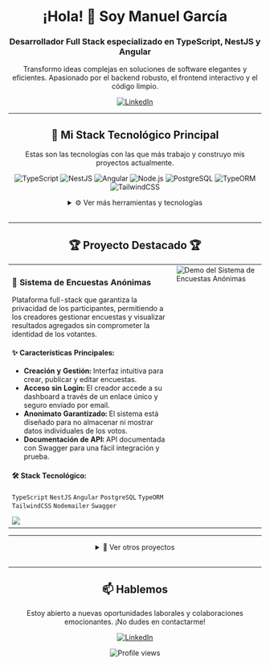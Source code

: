 <!-- 
====================================================================================================
¡Hola! 👋 Bienvenido al código de mi perfil.
Hecho con cariño para impresionar. ¡Siéntete libre de tomar inspiración!
====================================================================================================
-->

<!-- INTRODUCCIÓN -->
<div align="center">
  <h1>¡Hola! 👋 Soy Manuel García</h1>
  <h3>Desarrollador Full Stack especializado en TypeScript, NestJS y Angular</h3>
  <p>Transformo ideas complejas en soluciones de software elegantes y eficientes. Apasionado por el backend robusto, el frontend interactivo y el código limpio.</p>
  <a href="https://www.linkedin.com/in/manuel-garc%C3%ADa-207b28230/" target="_blank">
    <img src="https://img.shields.io/badge/LinkedIn-0A66C2?style=for-the-badge&logo=linkedin&logoColor=white" alt="LinkedIn">
  </a>
</div>

---

<!-- STACK TECNOLÓGICO -->
<h2 align="center">🚀 Mi Stack Tecnológico Principal</h2>
<p align="center">
  Estas son las tecnologías con las que más trabajo y construyo mis proyectos actualmente.
</p>
<p align="center">
  <img src="https://img.shields.io/badge/TypeScript-3178C6?style=for-the-badge&logo=typescript&logoColor=white" alt="TypeScript">
  <img src="https://img.shields.io/badge/NestJS-E0234E?style=for-the-badge&logo=nestjs&logoColor=white" alt="NestJS">
  <img src="https://img.shields.io/badge/Angular-DD0031?style=for-the-badge&logo=angular&logoColor=white" alt="Angular">
  <img src="https://img.shields.io/badge/Node.js-339933?style=for-the-badge&logo=nodedotjs&logoColor=white" alt="Node.js">
  <img src="https://img.shields.io/badge/PostgreSQL-4169E1?style=for-the-badge&logo=postgresql&logoColor=white" alt="PostgreSQL">
  <img src="https://img.shields.io/badge/TypeORM-FEAC32?style=for-the-badge&logo=typeorm&logoColor=black" alt="TypeORM">
  <img src="https://img.shields.io/badge/Tailwind_CSS-38B2AC?style=for-the-badge&logo=tailwind-css&logoColor=white" alt="TailwindCSS">
</p>

<details align="center">
  <summary>⚙️ Ver más herramientas y tecnologías</summary>
  <p>
    <b>Backend:</b> Express, JWT, Bcrypt, Nodemailer, Node-Cache, Swagger <br>
    <b>Frontend:</b> React, JavaScript (ES6+) <br>
    <b>Bases de Datos:</b> PostgreSQL, MySQL  <br>
    <b>Caché y Optimización:</b> Redis, Node-Cache  <br>
    <b>Herramientas y DevOps:</b> Git, GitHub, PNPM, PM2, NGINX, VS Code
  </p>
</details>

<br>

---

<!-- PROYECTO DESTACADO -->
<h2 align="center">🏆 Proyecto Destacado 🏆</h2>
<table width="100%">
  <tr>
    <td width="65%" valign="top">
      <h3>🔐 Sistema de Encuestas Anónimas</h3>
      <p>Plataforma full-stack que garantiza la privacidad de los participantes, permitiendo a los creadores gestionar encuestas y visualizar resultados agregados sin comprometer la identidad de los votantes.</p>
      <h4>✨ <strong>Características Principales:</strong></h4>
      <ul>
        <li><b>Creación y Gestión:</b> Interfaz intuitiva para crear, publicar y editar encuestas.</li>
        <li><b>Acceso sin Login:</b> El creador accede a su dashboard a través de un enlace único y seguro enviado por email.</li>
        <li><b>Anonimato Garantizado:</b> El sistema está diseñado para no almacenar ni mostrar datos individuales de los votos.</li>
        <li><b>Documentación de API:</b> API documentada con Swagger para una fácil integración y prueba.</li>
      </ul>
      <h4>🛠️ <strong>Stack Tecnológico:</strong></h4>
      <p>
        <code>TypeScript</code> <code>NestJS</code> <code>Angular</code> <code>PostgreSQL</code> <code>TypeORM</code> <code>TailwindCSS</code> <code>Nodemailer</code> <code>Swagger</code>
      </p>
      <a href="URL_DEL_REPOSITORIO_DE_ENCUESTAS" target="_blank">
        <img src="https://img.shields.io/badge/Ver_Código-181717?style=for-the-badge&logo=github&logoColor=white">
      </a>
      <!-- Si tienes una demo en vivo, ¡descomenta y usa este! -->
      <!--
      <a href="URL_DE_LA_DEMO_EN_VIVO" target="_blank">
        <img src="https://img.shields.io/badge/Ver_Demo-E0234E?style=for-the-badge&logo=vercel&logoColor=white">
      </a>
      -->
    </td>
    <td width="35%" valign="top">
      <!-- ¡SUPER IMPORTANTE! Graba un GIF corto de tu app y ponlo aquí -->
      <!-- Puedes usar herramientas como ScreenToGif (Windows) o Kap (Mac) -->
      <img src="URL_DE_UN_GIF_O_IMAGEN_DE_TU_PROYECTO" alt="Demo del Sistema de Encuestas Anónimas" width="100%">
    </td>
  </tr>
</table>

---

<!-- OTROS PROYECTOS -->
<details align="center">
  <summary>📂 Ver otros proyectos</summary>
  <br>
  <table>
    <tr>
      <td valign="top" width="50%">
        <h4>🛠️ API con Node.js</h4>
        <p>Backend modular con Express, JWT, envío de emails, PDF, CSV y caché con Redis.</p>
        <a href="https://github.com/Manuelgarcia1/API-NodeJS" target="_blank">Ver Repositorio</a>
      </td>
      <td width="35%" valign="top">
        <img src="./Animation.gif" alt="Demo del Sistema de Encuestas Anónimas" width="100%" height="auto">
      </td>
    </tr>
  </table>
</details>

<br>

---

<!-- CONTACTO -->
<div align="center">
  <h2>📫 Hablemos</h2>
  <p>Estoy abierto a nuevas oportunidades laborales y colaboraciones emocionantes. ¡No dudes en contactarme!</p>
  <a href="https://www.linkedin.com/in/manuel-garc%C3%ADa-207b28230/" target="_blank">
    <img src="https://img.shields.io/badge/Envíame_un_mensaje_en_LinkedIn-0A66C2?style=for-the-badge&logo=linkedin&logoColor=white" alt="LinkedIn">
  </a>
</div>

<!-- FOOTER -->
<p align="center">
  <img src="https://komarev.com/ghpvc/?username=Manuelgarcia1&color=blue&style=flat-square" alt="Profile views" />
</p>
